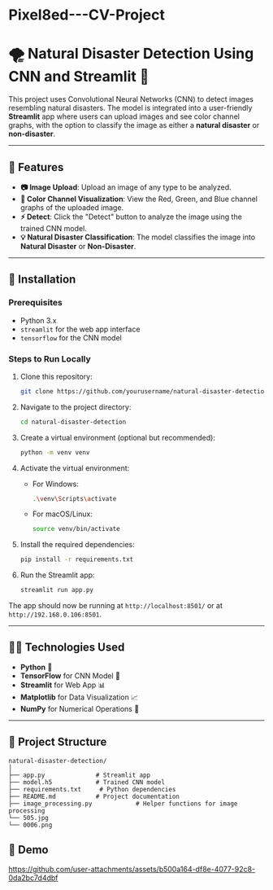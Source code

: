 # Pixel8ed---CV-Project

# 🌪️ Natural Disaster Detection Using CNN and Streamlit 🌊

This project uses Convolutional Neural Networks (CNN) to detect images resembling natural disasters. The model is integrated into a user-friendly **Streamlit** app where users can upload images and see color channel graphs, with the option to classify the image as either a **natural disaster** or **non-disaster**.

---

## 🔧 Features

- **📷 Image Upload**: Upload an image of any type to be analyzed.
- **🌈 Color Channel Visualization**: View the Red, Green, and Blue channel graphs of the uploaded image.
- **⚡ Detect**: Click the "Detect" button to analyze the image using the trained CNN model.
- **💡 Natural Disaster Classification**: The model classifies the image into **Natural Disaster** or **Non-Disaster**.

---

## 🚀 Installation

### Prerequisites

- Python 3.x
- `streamlit` for the web app interface
- `tensorflow` for the CNN model

### Steps to Run Locally

1. Clone this repository:
    ```bash
    git clone https://github.com/yourusername/natural-disaster-detection.git
    ```
   
2. Navigate to the project directory:
    ```bash
    cd natural-disaster-detection
    ```

3. Create a virtual environment (optional but recommended):
    ```bash
    python -m venv venv
    ```

4. Activate the virtual environment:
    - For Windows:
        ```bash
        .\venv\Scripts\activate
        ```
    - For macOS/Linux:
        ```bash
        source venv/bin/activate
        ```

5. Install the required dependencies:
    ```bash
    pip install -r requirements.txt
    ```

6. Run the Streamlit app:
    ```bash
    streamlit run app.py
    ```

The app should now be running at `http://localhost:8501/` or at `http://192.168.0.106:8501`.

---

## 🧑‍💻 Technologies Used

- **Python** 🐍
- **TensorFlow** for CNN Model 🧠
- **Streamlit** for Web App 📊
- **Matplotlib** for Data Visualization 📈
- **NumPy** for Numerical Operations 🧮

---

## 📂 Project Structure

```plaintext
natural-disaster-detection/
│
├── app.py              # Streamlit app
├── model.h5            # Trained CNN model
├── requirements.txt     # Python dependencies
├── README.md           # Project documentation
├── image_processing.py            # Helper functions for image processing
└── 505.jpg
└── 0006.png
```

## 📱 Demo 
https://github.com/user-attachments/assets/b500a164-df8e-4077-92c8-0da2bc7d4dbf
